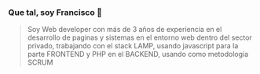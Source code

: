 ### Que tal, soy Francisco 👋

> Soy Web developer con más de 3 años de experiencia en el desarrollo de paginas y sistemas en el entorno web dentro del sector
privado, trabajando con el stack LAMP, usando javascript para la parte FRONTEND y PHP en el BACKEND, usando como metodología
SCRUM

<!--
**katchatake/katchatake** is a ✨ _special_ ✨ repository because its `README.md` (this file) appears on your GitHub profile.

Here are some ideas to get you started:

- 🔭 I’m currently working on ...
- 🌱 I’m currently learning ...
- 👯 I’m looking to collaborate on ...
- 🤔 I’m looking for help with ...
- 💬 Ask me about ...
- 📫 How to reach me: ...
- 😄 Pronouns: ...
- ⚡ Fun fact: ...
-->
